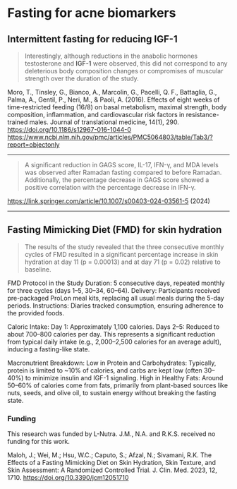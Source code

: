 # Fasting for acne biomarkers

## Intermittent fasting for reducing IGF-1
> Interestingly, although reductions in the anabolic hormones testosterone and **IGF-1** were observed, this did not correspond to any deleterious body composition changes or compromises of muscular strength over the duration of the study.

Moro, T., Tinsley, G., Bianco, A., Marcolin, G., Pacelli, Q. F., Battaglia, G., Palma, A., Gentil, P., Neri, M., & Paoli, A. (2016). Effects of eight weeks of time-restricted feeding (16/8) on basal metabolism, maximal strength, body composition, inflammation, and cardiovascular risk factors in resistance-trained males. Journal of translational medicine, 14(1), 290. https://doi.org/10.1186/s12967-016-1044-0
https://www.ncbi.nlm.nih.gov/pmc/articles/PMC5064803/table/Tab3/?report=objectonly

---

> A significant reduction in GAGS score, IL-17, IFN-γ, and MDA levels was observed after Ramadan fasting compared to before Ramadan. Additionally, the percentage decrease in GAGS score showed a positive correlation with the percentage decrease in IFN-γ.

https://link.springer.com/article/10.1007/s00403-024-03561-5 (2024)

---

## Fasting Mimicking Diet (FMD) for skin hydration

> The results of the study revealed that the three consecutive monthly cycles of FMD resulted in a significant percentage increase in skin hydration at day 11 (p = 0.00013) and at day 71 (p = 0.02) relative to baseline.

FMD Protocol in the Study
    Duration: 5 consecutive days, repeated monthly for three cycles (days 1–5, 30–34, 60–64).
    Delivery: Participants received pre-packaged ProLon meal kits, replacing all usual meals during the 5-day periods.
    Instructions: Diaries tracked consumption, ensuring adherence to the provided foods.

Caloric Intake:
    Day 1: Approximately 1,100 calories.
    Days 2–5: Reduced to about 700–800 calories per day.
    This represents a significant reduction from typical daily intake (e.g., 2,000–2,500 calories for an average adult), inducing a fasting-like state.

Macronutrient Breakdown:
    Low in Protein and Carbohydrates: Typically, protein is limited to ~10% of calories, and carbs are kept low (often 30–40%) to minimize insulin and IGF-1 signaling.
    High in Healthy Fats: Around 50–60% of calories come from fats, primarily from plant-based sources like nuts, seeds, and olive oil, to sustain energy without breaking the fasting state.

### Funding
This research was funded by L-Nutra. J.M., N.A. and R.K.S. received no funding for this work.

Maloh, J.; Wei, M.; Hsu, W.C.; Caputo, S.; Afzal, N.; Sivamani, R.K. The Effects of a Fasting Mimicking Diet on Skin Hydration, Skin Texture, and Skin Assessment: A Randomized Controlled Trial. J. Clin. Med. 2023, 12, 1710. https://doi.org/10.3390/jcm12051710
